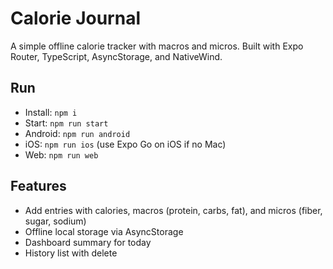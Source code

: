 # Calorie Journal

A simple offline calorie tracker with macros and micros. Built with Expo Router, TypeScript, AsyncStorage, and NativeWind.

## Run

- Install: `npm i`
- Start: `npm run start`
- Android: `npm run android`
- iOS: `npm run ios` (use Expo Go on iOS if no Mac)
- Web: `npm run web`

## Features

- Add entries with calories, macros (protein, carbs, fat), and micros (fiber, sugar, sodium)
- Offline local storage via AsyncStorage
- Dashboard summary for today
- History list with delete